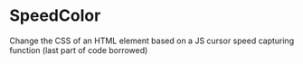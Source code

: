 # SpeedColor
Change the CSS of an HTML element based on a JS cursor speed capturing function (last part of code borrowed)
